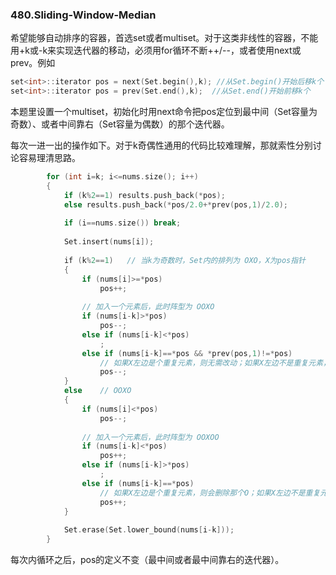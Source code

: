 ### 480.Sliding-Window-Median

希望能够自动排序的容器，首选set或者multiset。对于这类非线性的容器，不能用+k或-k来实现迭代器的移动，必须用for循环不断++/--，或者使用next或prev。例如
```cpp
set<int>::iterator pos = next(Set.begin(),k); //从Set.begin()开始后移k个
set<int>::iterator pos = prev(Set.end(),k);  //从Set.end()开始前移k个
```
本题里设置一个multiset，初始化时用next命令把pos定位到最中间（Set容量为奇数）、或者中间靠右（Set容量为偶数）的那个迭代器。

每次一进一出的操作如下。对于k奇偶性通用的代码比较难理解，那就索性分别讨论容易理清思路。

```cpp            
        for (int i=k; i<=nums.size(); i++)
        {
            if (k%2==1) results.push_back(*pos);
            else results.push_back(*pos/2.0+*prev(pos,1)/2.0);
            
            if (i==nums.size()) break;
            
            Set.insert(nums[i]);
            
            if (k%2==1)   // 当k为奇数时，Set内的排列为 OXO，X为pos指针
            {
                if (nums[i]>=*pos)
                    pos++;
                                
                // 加入一个元素后，此时阵型为 OOXO
                if (nums[i-k]>*pos)
                    pos--;
                else if (nums[i-k]<*pos)
                    ;
                else if (nums[i-k]==*pos && *prev(pos,1)!=*pos)  
                    // 如果X左边是个重复元素，则无需改动；如果X左边不是重复元素，则X会被删除，指针需左移
                    pos--;                
            }
            else    // OOXO
            {
                if (nums[i]<*pos)
                    pos--;
                
                // 加入一个元素后，此时阵型为 OOXOO
                if (nums[i-k]<*pos)
                    pos++;
                else if (nums[i-k]>*pos)
                    ;
                else if (nums[i-k]==*pos)
                    // 如果X左边是个重复元素，则会删除那个O；如果X左边不是重复元素，则会删除X。两种情况下指针都需右移
                    pos++;
            }
            
            Set.erase(Set.lower_bound(nums[i-k]));     
        }
```

每次内循环之后，pos的定义不变（最中间或者最中间靠右的迭代器）。
